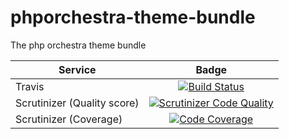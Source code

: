 phporchestra-theme-bundle
=========================

The php orchestra theme bundle

| Service       | Badge         |
| ------------- |:-------------:|
| Travis | [![Build Status](https://magnum.travis-ci.com/itkg/phporchestra-theme-bundle.svg?token=zUmkkzeKcfEj4VpHHRaZ&branch=master)](https://magnum.travis-ci.com/itkg/phporchestra-theme-bundle) |
| Scrutinizer (Quality score) | [![Scrutinizer Code Quality](https://scrutinizer-ci.com/g/itkg/phporchestra-theme-bundle/badges/quality-score.png?b=master&s=a929ec508e3bebfad36a142178f2f3551d07f321)](https://scrutinizer-ci.com/g/itkg/phporchestra-theme-bundle/?branch=master) |
| Scrutinizer (Coverage) | [![Code Coverage](https://scrutinizer-ci.com/g/itkg/phporchestra-theme-bundle/badges/coverage.png?b=master&s=026ff754c9a906f4e4efaf810368b1088b2c8732)](https://scrutinizer-ci.com/g/itkg/phporchestra-theme-bundle/?branch=master) |
